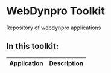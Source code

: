# WebDynpro Toolkit
Repository of webdynpro applications

## In this toolkit:

Application | Description
----------- | -----------

